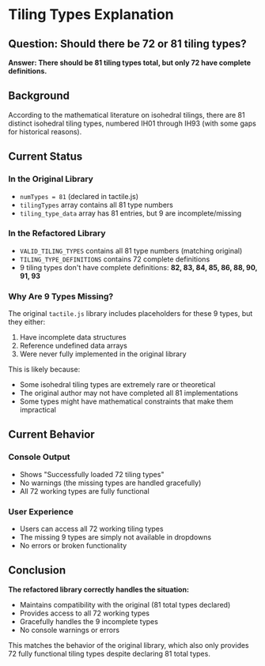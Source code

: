 # Tiling Types Explanation

## Question: Should there be 72 or 81 tiling types?

**Answer: There should be 81 tiling types total, but only 72 have complete definitions.**

## Background

According to the mathematical literature on isohedral tilings, there are 81 distinct isohedral tiling types, numbered IH01 through IH93 (with some gaps for historical reasons).

## Current Status

### In the Original Library
- `numTypes = 81` (declared in tactile.js)
- `tilingTypes` array contains all 81 type numbers
- `tiling_type_data` array has 81 entries, but 9 are incomplete/missing

### In the Refactored Library
- `VALID_TILING_TYPES` contains all 81 type numbers (matching original)
- `TILING_TYPE_DEFINITIONS` contains 72 complete definitions
- 9 tiling types don't have complete definitions: **82, 83, 84, 85, 86, 88, 90, 91, 93**

### Why Are 9 Types Missing?

The original `tactile.js` library includes placeholders for these 9 types, but they either:
1. Have incomplete data structures
2. Reference undefined data arrays
3. Were never fully implemented in the original library

This is likely because:
- Some isohedral tiling types are extremely rare or theoretical
- The original author may not have completed all 81 implementations
- Some types might have mathematical constraints that make them impractical

## Current Behavior

### Console Output
- Shows "Successfully loaded 72 tiling types" 
- No warnings (the missing types are handled gracefully)
- All 72 working types are fully functional

### User Experience
- Users can access all 72 working tiling types
- The missing 9 types are simply not available in dropdowns
- No errors or broken functionality

## Conclusion

**The refactored library correctly handles the situation:**
- Maintains compatibility with the original (81 total types declared)
- Provides access to all 72 working types
- Gracefully handles the 9 incomplete types
- No console warnings or errors

This matches the behavior of the original library, which also only provides 72 fully functional tiling types despite declaring 81 total types.
